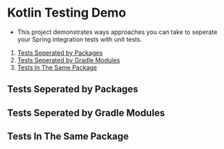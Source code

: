 # Kotlin Testing Demo

- This project demonstrates ways approaches you can take to seperate your Spring 
integration tests with unit tests.

1. [Tests Seperated by Packages](#tests-seperated-by-packages)
2. [Tests Seperated by Gradle Modules](#tests-seperated-by-gradle-modules)
3. [Tests In The Same Package](#tests-in-the-same-package)

## Tests Seperated by Packages

## Tests Seperated by Gradle Modules

## Tests In The Same Package